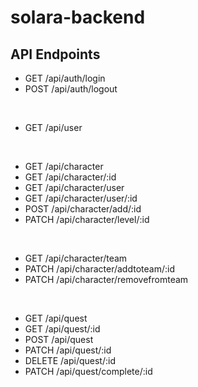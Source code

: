 # solara-backend

## API Endpoints
- GET /api/auth/login
- POST /api/auth/logout  
<br>

- GET /api/user  
<br> 

- GET /api/character
- GET /api/character/:id
- GET /api/character/user
- GET /api/character/user/:id
- POST /api/character/add/:id
- PATCH /api/character/level/:id  
<br> 

- GET /api/character/team
- PATCH /api/character/addtoteam/:id
- PATCH /api/character/removefromteam 
<br> 

- GET /api/quest
- GET /api/quest/:id
- POST /api/quest
- PATCH /api/quest/:id
- DELETE /api/quest/:id
- PATCH /api/quest/complete/:id
